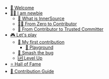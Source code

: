 <!-- markdownlint-disable MD041 -->
<!-- docs/_sidebar.md -->

* [🏡 Welcome](README.md)
* [🤷‍♂️ I am newbie](01-innersource-for-newbies/README.md)
  * [🤨 What is InnerSource](01-innersource-for-newbies/1-what-is-innersource.md)
  * [🧑‍💻 From Zero to Contributor](01-innersource-for-newbies/2-from-zero-to-contributor.md)
  * [🦸 From Contributor to Trusted Committer](01-innersource-for-newbies/3-from-contributor-to-trusted-committer.md)
* [🎮 Let's play](05-playground/README.md)
  * [🥇 My first contribution](05-playground/1-first-contribution.md)
    * [🎢 Playground](05-playground/1a-first-contribution-playground.md)
  * [🐛 Smash the bug](05-playground/2-smash-the-bug.md)
  * [🆙 Level Up](05-playground/3-level-up.md)
* [⭐ Hall of Fame](CONTRIBUTORS.md)
* [📝 Contribution Guide](CONTRIBUTING.md)
